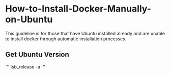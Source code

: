 # How-to-Install-Docker-Manually-on-Ubuntu
This guideline is for those that have Ubuntu installed already and are unable to install docker through automatic installation processes.

## Get Ubuntu Version
'''
lsb_release -a
'''

